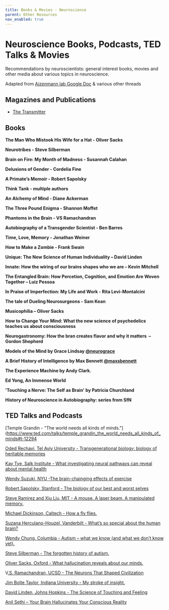 ```yaml
---
title: Books & Movies - Neuroscience
parent: Other Resources
nav_enabled: true 
---
```


# Neuroscience Books, Podcasts, TED Talks & Movies

Recommendations by neuroscientists: general interest books, movies and other media about various topics in neuroscience.

Adapted from [Aizenmann lab Google Doc](https://docs.google.com/document/d/1O5TLxTwemkVsYcV_yUZp9kZEN9NCVK9M9ldjMz16Id4/edit) & various other threads

## Magazines and Publications
- [The Transmitter](https://www.thetransmitter.org)


## Books

**The Man Who Mistook His Wife for a Hat - Oliver Sacks**

**Neurotribes - Steve Silberman**

**Brain on Fire: My Month of Madness - Susannah Calahan**

**Delusions of Gender - Cordelia Fine**

**A Primate’s Memoir - Robert Sapolsky**

**Think Tank - multiple authors**

**An Alchemy of Mind - Diane Ackerman**

**The Three Pound Enigma - Shannon Moffet**

**Phantoms in the Brain - VS Ramachandran**

**Autobiography of a Transgender Scientist - Ben Barres**

**Time, Love, Memory - Jonathan Weiner**

**How to Make a Zombie - Frank Swain**

**Unique: The New Science of Human Individuality – David Linden**

**Innate: How the wiring of our brains shapes who we are – Kevin Mitchell**

**The Entangled Brain: How Percetion, Cognition, and Emotion Are Woven Together – Luiz Pessoa**

**In Praise of Imperfection: My Life and Work - Rita Levi-Montalcini**

**The tale of Dueling Neurosurgeons - Sam Kean**

**Musicophilia – Oliver Sacks**

**How to Change Your Mind: What the new science of psychedelics teaches us about consciousness**

**Neurogastronomy: How the bran creates flavor and why it matters  –  Gordon Shepherd**

**Models of the Mind by Grace Lindsay [@neurograce](https://x.com/neurograce)**

**A Brief History of Intelligence by Max Bennett [@maxsbennett](https://x.com/maxsbennett)**

**The Experience Machine by Andy Clark.**

**Ed Yong, An Immense World**

**'Touching a Nerve: The Self as Brain' by Patricia Churchland**

**History of Neuroscience in Autobiography: series from SfN**



## TED Talks and Podcasts

[Temple Grandin - "The world needs all kinds of minds."](https://www.ted.com/talks/temple_grandin_the_world_needs_all_kinds_of_minds#t-12294

[Oded Rechavi, Tel Aviv University - Transgenerational biology: biology of heritable memories](https://www.ted.com/talks/oded_rechavi_transgenerational_biology?language=en)


[Kay Tye, Salk Institute - What investigating neural pathways can reveal about mental health](https://www.ted.com/talks/kay_m_tye_what_investigating_neural_pathways_can_reveal_about_mental_health?language=en)


[Wendy Suzuki, NYU -The brain-chainging effects of exercise](https://www.ted.com/talks/wendy_suzuki_the_brain_changing_benefits_of_exercise#t-528550)

[Robert Sapolsky, Stanford - The biology of our best and worst selves](https://www.ted.com/talks/robert_sapolsky_the_biology_of_our_best_and_worst_selves)

[Steve Ramirez and Xiu Liu, MIT - A mouse. A laser beam, A manipulated memory.](https://www.ted.com/talks/steve_ramirez_and_xu_liu_a_mouse_a_laser_beam_a_manipulated_memory)

[Michael Dickinson, Caltech - How a fly flies.](https://www.ted.com/talks/michael_dickinson_how_a_fly_flies#t-200545)

[Suzana Herculano-Houzel, Vanderbilt - What’s so special about the human brain?](https://www.ted.com/talks/suzana_herculano_houzel_what_is_so_special_about_the_human_brain#t-676689)

[Wendy Chung, Columbia - Autism – what we know (and what we don’t know yet).](https://www.ted.com/talks/wendy_chung_autism_what_we_know_and_what_we_don_t_know_yet#t-121653)

[Steve Silberman - The forgotten history of autism.](https://www.ted.com/talks/steve_silberman_the_forgotten_history_of_autism#t-503)

[Oliver Sacks, Oxford - What hallucination reveals about our minds.](https://www.ted.com/talks/oliver_sacks_what_hallucination_reveals_about_our_minds)

V[.S. Ramachandran, UCSD - The Neurons That Shaped Civilization](https://www.ted.com/talks/vilayanur_ramachandran_the_neurons_that_shaped_civilization#t-117381)

[Jim Bolte Taylor, Indiana University - My stroke of insight.](https://www.ted.com/talks/jill_bolte_taylor_my_stroke_of_insight#t-3224)

[David Linden, Johns Hopkins - The Science of Touching and Feeling](https://www.youtube.com/watch?v=lW8pJ7E9taQ)

[Anil Sethi – Your Brain Hallucinates Your Conscious Reality](https://www.ted.com/talks/anil_seth_your_brain_hallucinates_your_conscious_reality)


